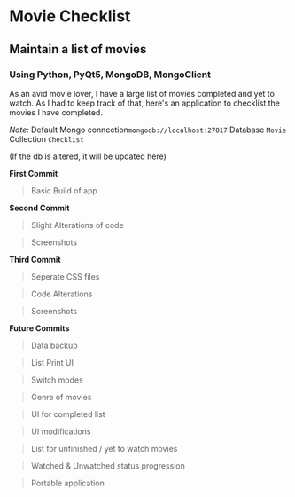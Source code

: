 # Movie Checklist
## Maintain a list of movies
### Using Python, PyQt5, MongoDB, MongoClient

As an avid movie lover, I have a large list of movies completed and yet to watch. As I had to keep track of that, here's an application to checklist the movies I have completed.

*Note:* 
Default Mongo connection`mongodb://localhost:27017`
Database `Movie`
Collection `Checklist`

(If the db is altered, it will be updated here)

**First Commit**
> Basic Build of app

**Second Commit**
> Slight Alterations of code

> Screenshots

**Third Commit**
> Seperate CSS files

> Code Alterations

> Screenshots

**Future Commits**
> Data backup

> List Print UI

> Switch modes

> Genre of movies

> UI for completed list

> UI modifications

> List for unfinished / yet to watch movies

> Watched & Unwatched status progression

> Portable application